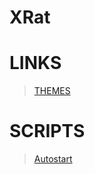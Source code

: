 # XRat

# LINKS
> [THEMES](<https://github.com/UndefinedClear/XRat-themes/tree/main>)
# SCRIPTS
> [Autostart](<https://github.com/UndefinedClear/XRat/blob/main/autostart.txt>)
